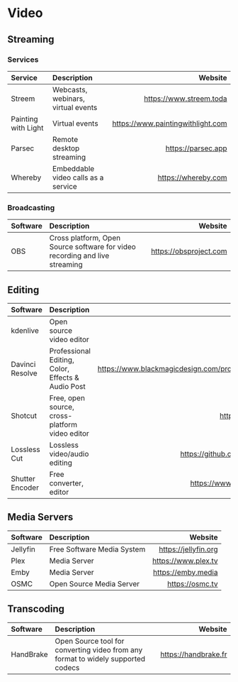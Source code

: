 # Video

## Streaming

### Services

| Service              | Description                         | Website                           |
| :------------------- | :---------------------------------- | --------------------------------: |
| Streem               | Webcasts, webinars, virtual events  | https://www.streem.toda           |
| Painting with  Light | Virtual events                      | https://www.paintingwithlight.com |
| Parsec               | Remote desktop streaming            | https://parsec.app                |
| Whereby              | Embeddable video calls as a service | https://whereby.com               |

### Broadcasting

| Software | Description                                                                 | Website                |
| :------- | :-------------------------------------------------------------------------- | ---------------------: |
| OBS      | Cross platform, Open Source software for video recording and live streaming | https://obsproject.com |

## Editing

| Software  | Description              | Website              |
| :-------- | :----------------------- | -------------------: |
| kdenlive  | Open source video editor | https://kdenlive.org |
| Davinci Resolve | Professional Editing, Color, Effects & Audio Post | https://www.blackmagicdesign.com/products/davinciresolve |
| Shotcut   | Free, open source, cross-platform video editor | https://www.shotcut.org |
| Lossless Cut | Lossless video/audio editing  | https://github.com/mifi/lossless-cut |
| Shutter Encoder | Free converter, editor | https://www.shutterencoder.com |

## Media Servers

| Software  | Description                | Website              |
| :-------- | :------------------------- | -------------------: |
| Jellyfin  | Free Software Media System | https://jellyfin.org |
| Plex      | Media Server               | https://www.plex.tv  |
| Emby      | Media Server               | https://emby.media   |
| OSMC      | Open Source Media Server   | https://osmc.tv      |

## Transcoding

| Software  | Description                                                                      | Website              |
| :-------- | :------------------------------------------------------------------------------- | -------------------: |
| HandBrake | Open Source tool for converting video from any format to widely supported codecs | https://handbrake.fr |